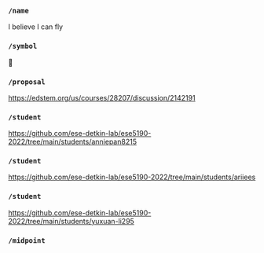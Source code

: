### `/name`
I believe I can fly
### `/symbol`
🐣
### `/proposal`
https://edstem.org/us/courses/28207/discussion/2142191
### `/student`
https://github.com/ese-detkin-lab/ese5190-2022/tree/main/students/anniepan8215
### `/student`
https://github.com/ese-detkin-lab/ese5190-2022/tree/main/students/ariiees
### `/student`
https://github.com/ese-detkin-lab/ese5190-2022/tree/main/students/yuxuan-li295
### `/midpoint`
